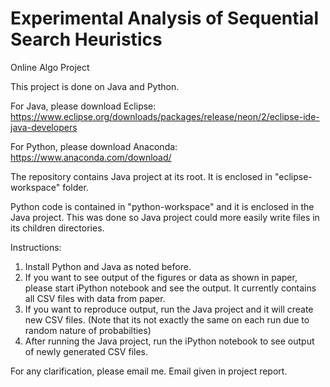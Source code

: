 # Experimental Analysis of Sequential Search Heuristics
Online Algo Project

This project is done on Java and Python.

For Java, please download Eclipse:
https://www.eclipse.org/downloads/packages/release/neon/2/eclipse-ide-java-developers

For Python, please download Anaconda:
https://www.anaconda.com/download/

The repository contains Java project at its root. It is enclosed in "eclipse-workspace" folder.

Python code is contained in "python-workspace" and it is enclosed in the Java project. This was done so Java project could more easily write files in its children directories.

Instructions:
1. Install Python and Java as noted before.
2. If you want to see output of the figures or data as shown in paper, please start iPython notebook and see the output. It currently contains all CSV files with data from paper.
3. If you want to reproduce output, run the Java project and it will create new CSV files. (Note that its not exactly the same on each run due to random nature of probabilties)
4. After running the Java project, run the iPython notebook to see output of newly generated CSV files.


For any clarification, please email me. Email given in project report.
